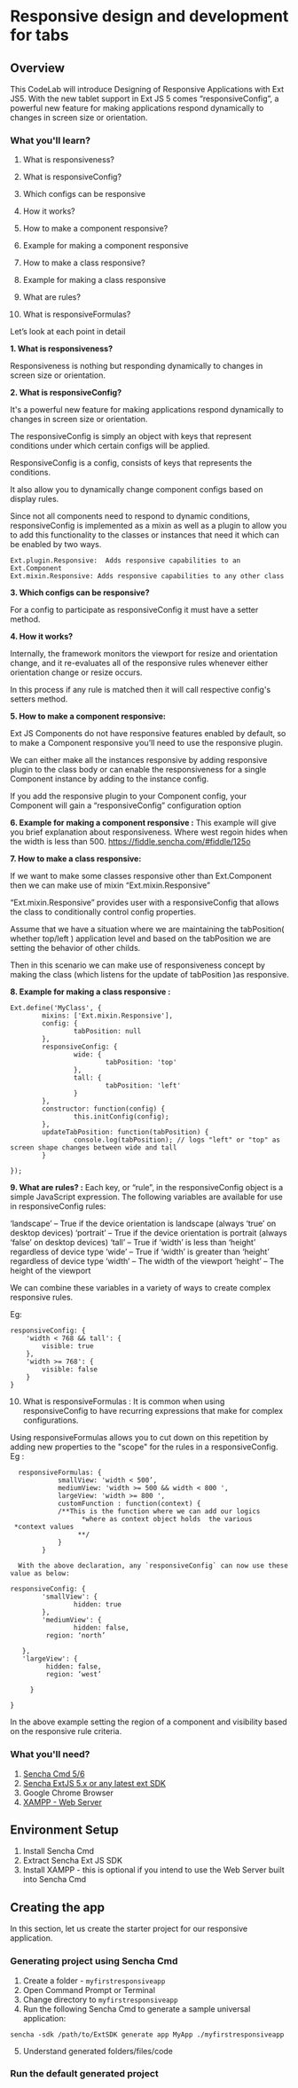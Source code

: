 # Responsive design and development for tabs

## Overview
This CodeLab will introduce Designing of Responsive Applications with Ext JS5. With the new tablet support in Ext JS 5 comes “responsiveConfig”, a powerful new feature for making applications respond dynamically to changes in screen size or orientation.

### What you'll learn?
1. What is responsiveness?

2. What is responsiveConfig?

3. Which configs can be responsive

4. How it works?

5. How to make a component responsive?

6. Example for making a component responsive

7. How to make a class responsive?

8. Example for making a class responsive

9. What are rules?

10. What is responsiveFormulas?

Let’s look at each point in detail

**1. What is responsiveness?**

Responsiveness is nothing but responding dynamically to changes in screen size or orientation.

**2. What is responsiveConfig?**
	
It's a powerful new feature for making applications respond dynamically to changes in screen size or orientation.

The responsiveConfig is simply an object with keys that represent conditions under which certain configs will be applied.

ResponsiveConfig is a config, consists of keys that represents the conditions.

It also allow you to dynamically change component configs based on display rules.

Since not all components need to respond to dynamic conditions, responsiveConfig is implemented as a mixin as well as a plugin to allow you to add this functionality to the classes or instances that need it which can be enabled by two ways.

```
Ext.plugin.Responsive:  Adds responsive capabilities to an Ext.Component
Ext.mixin.Responsive: Adds responsive capabilities to any other class
```

**3. Which configs can be responsive?**

For a config to participate as responsiveConfig it must have a setter method.

**4. How it works?**

Internally, the framework monitors the viewport for resize and orientation change,
and it re-evaluates all of the responsive rules whenever either orientation change or resize occurs.

In this process if any rule is matched then it will call respective config's setters method.

**5. How to make a component responsive:**

Ext JS Components do not have responsive features enabled by default, so to make a Component responsive you’ll need to use the responsive plugin.

We can either make all the instances responsive by adding responsive plugin to the class body
or can enable the responsiveness for a single Component instance by adding to the instance config.

If you add the responsive plugin to your Component config, your Component will gain a “responsiveConfig” configuration option

**6. Example for making a component responsive :**
This example will give you brief explanation about responsiveness.
Where west regoin hides when the width is less than 500.
https://fiddle.sencha.com/#fiddle/125o


**7. How to make a class responsive:**

If we want to make some classes responsive other than Ext.Component then we can make use of mixin “Ext.mixin.Responsive”

“Ext.mixin.Responsive” provides user with a responsiveConfig that allows the class to conditionally control config properties.

Assume that we have a situation where we are maintaining the tabPosition( whether top/left ) application level and based on the tabPosition we are setting the behavior of other childs.


Then in this scenario we can make use of responsiveness concept by making the class (which listens for the update of  tabPosition )as responsive. 

**8. Example for making a class responsive :**
```
Ext.define('MyClass', {
        mixins: ['Ext.mixin.Responsive'],
        config: {
                tabPosition: null
        },
        responsiveConfig: {
                wide: {
                        tabPosition: 'top'
                },
                tall: {
                        tabPosition: 'left'
                }
        },
        constructor: function(config) {
                this.initConfig(config);
        },
        updateTabPosition: function(tabPosition) {
                console.log(tabPosition); // logs "left" or "top" as screen shape changes between wide and tall
        }

});
```

**9. What are rules? :**
Each key, or “rule”, in the responsiveConfig object is a simple JavaScript expression. 
The following variables are available for use in responsiveConfig rules:


‘landscape’ – True if the device orientation is landscape (always ‘true’ on desktop devices)
‘portrait’ – True if the device orientation is portrait (always ‘false’ on desktop devices)
‘tall’ – True if ‘width’ is less than ‘height’ regardless of device type
‘wide’ – True if ‘width’ is greater than ‘height’ regardless of device type
‘width’ – The width of the viewport
‘height’ – The height of the viewport

We can combine these variables in a variety of ways to create complex responsive rules.


Eg:

```
responsiveConfig: {
	'width < 768 && tall': {
		visible: true
	},
	'width >= 768': {
		visible: false
	}
}
```
10. What is responsiveFormulas :
 It is common when using responsiveConfig to have recurring expressions that make for complex configurations. 

Using responsiveFormulas allows you to cut down on this repetition by adding new properties to the "scope" for the rules in a responsiveConfig.
Eg :
```
  responsiveFormulas: {
            smallView: 'width < 500’,
			mediumView: 'width >= 500 && width < 800 ',
			largeView: 'width >= 800 ',
			customFunction : function(context) {
			/**This is the function where we can add our logics
                  *where as context object holds  the various
 *context values
                 **/
 			}
  		}
```
      With the above declaration, any `responsiveConfig` can now use these value as below:
```
responsiveConfig: {
        'smallView': {
                hidden: true
        },
        'mediumView': {
                hidden: false,
	     region: ‘north’

   },
   'largeView': {
         hidden: false,
	     region: ‘west’

     }

}
```

In the above example setting the region of a component and visibility based on the responsive rule criteria.     
  

### What you'll need?
1. [Sencha Cmd 5/6](https://www.sencha.com/products/sencha-cmd/)
2. [Sencha ExtJS 5.x or any latest ext SDK](https://www.sencha.com/products/extjs/#overview)
3. Google Chrome Browser
4. [XAMPP - Web Server](https://www.apachefriends.org/index.html)

## Environment Setup
1. Install Sencha Cmd
2. Extract Sencha Ext JS SDK
3. Install XAMPP - this is optional if you intend to use the Web Server built into Sencha Cmd

## Creating the app
In this section, let us create the starter project for our responsive application.

### Generating project using Sencha Cmd
1. Create a folder - `myfirstresponsiveapp`
2. Open Command Prompt or Terminal
3. Change directory to `myfirstresponsiveapp`
4. Run the following Sencha Cmd to generate a sample universal application:
```
sencha -sdk /path/to/ExtSDK generate app MyApp ./myfirstresponsiveapp
```
5. Understand generated folders/files/code

### Run the default generated project

